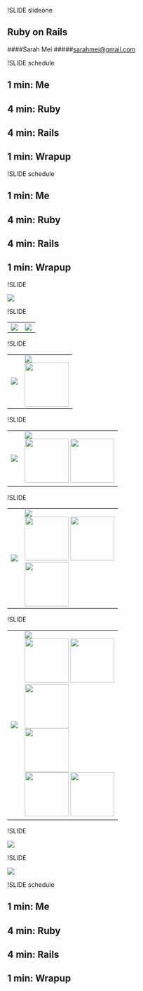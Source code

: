 !SLIDE slideone

## Ruby on Rails
####Sarah Mei
#####sarahmei@gmail.com

!SLIDE schedule

## 1 min: Me
## 4 min: Ruby
## 4 min: Rails
## 1 min: Wrapup

!SLIDE schedule

## <span class="sched-hilite">1 min: Me</span>
## 4 min: Ruby
## 4 min: Rails
## 1 min: Wrapup

!SLIDE

<img src="img/sarah-gabriel-oreilly.jpg">

!SLIDE

<table>
<tr>
<td>
<img src="img/sarah-gabriel-oreilly.jpg">
</td>
<td valign="top">
<img src="img/looksmart.gif">
</td>
</tr>
</table>

!SLIDE

<table>
<tr>
<td>
<img src="img/sarah-gabriel-oreilly.jpg">
</td>
<td valign="top">
<img src="img/looksmart.gif"><br/>
<img src="img/rails_logo.jpg" height="100">
</td>
</tr>
</table>

!SLIDE

<table>
<tr>
<td>
<img src="img/sarah-gabriel-oreilly.jpg">
</td>
<td valign="top">
<img src="img/looksmart.gif"><br/>
<img src="img/rails_logo.jpg" height="100">
<img src="img/duke.png" height="100">
</td>
</tr>
</table>

!SLIDE

<table>
<tr>
<td>
<img src="img/sarah-gabriel-oreilly.jpg">
</td>
<td valign="top">
<img src="img/looksmart.gif"><br/>
<img src="img/rails_logo.jpg" height="100">
<img src="img/duke.png" height="100"><br/>
<img src="img/javascript_dialog.png" height="100">
</td>
</tr>
</table>

!SLIDE

<table>
<tr>
<td>
<img src="img/sarah-gabriel-oreilly.jpg">
</td>
<td valign="top">
<img src="img/looksmart.gif"><br/>
<img src="img/rails_logo.jpg" height="100">
<img src="img/duke.png" height="100"><br/>
<img src="img/javascript_dialog.png" height="100"><br/>
<img src="img/opengl.png" height="100"><br/>
<img src="img/c_plus_plus.jpg" height="100">
<img src="img/php_logo.jpg" height="100">
</td>
</tr>
</table>

!SLIDE

<img src="img/mosaic.jpg">

!SLIDE

<img src="img/nasa_brazil.jpg">

!SLIDE schedule

## 1 min: Me
## <span class="sched-hilite">4 min: Ruby</span>
## 4 min: Rails
## 1 min: Wrapup
